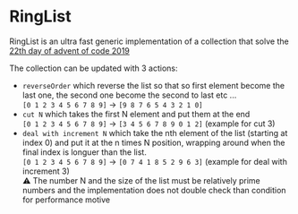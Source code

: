 # RingList

RingList is an ultra fast generic implementation of a collection that solve the [22th day of advent of code 2019](https://adventofcode.com/2019/day/22)  

The collection can be updated with 3 actions:
- `reverseOrder` which reverse the list so that so first element become the last one, the second one become the second to last etc ...  
`[0 1 2 3 4 5 6 7 8 9]` -> `[9 8 7 6 5 4 3 2 1 0]`
- `cut N` which takes the first N element and put them at the end  
`[0 1 2 3 4 5 6 7 8 9]` -> `[3 4 5 6 7 8 9 0 1 2]` (example for cut 3)
- `deal with increment N` which take the nth element of the list (starting at index 0) and put it at the n times N position, wrapping around when the final index is longuer than the list.  
`[0 1 2 3 4 5 6 7 8 9]` -> `[0 7 4 1 8 5 2 9 6 3]` (example for deal with increment 3)  
:warning: The number N and the size of the list must be relatively prime numbers and the implementation does not double check than condition for performance motive


